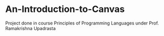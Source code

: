 # An-Introduction-to-Canvas
Project done in course Principles of Programming Languages under Prof. Ramakrishna Upadrasta
